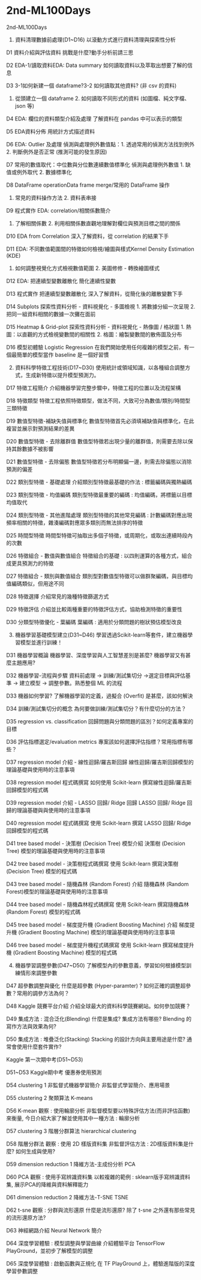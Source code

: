 # 2nd-ML100Days
2nd-ML100Days

1. 資料清理數據前處理(D1~D16)
以滾動方式進行資料清理與探索性分析

D1
資料介紹與評估資料
挑戰是什麼?動手分析前請三思

D2
EDA-1/讀取資料EDA: Data summary
如何讀取資料以及萃取出想要了解的信息

D3
3-1如何新建一個 dataframe?3-2 如何讀取其他資料? (非 csv 的資料)
1. 從頭建立一個 dataframe 2. 如何讀取不同形式的資料 (如圖檔、純文字檔、json 等)

D4
EDA: 欄位的資料類型介紹及處理
了解資料在 pandas 中可以表示的類型

D5
EDA資料分佈
用統計方式描述資料

D6
EDA: Outlier 及處理
偵測與處理例外數值點：1. 透過常用的偵測方法找到例外 2. 判斷例外是否正常 (推測可能的發生原因)

D7
常用的數值取代：中位數與分位數連續數值標準化
偵測與處理例外數值 1. 缺值或例外取代 2. 數據標準化

D8
DataFrame operationData frame merge/常用的 DataFrame 操作
1. 常見的資料操作方法 2. 資料表串接

D9
程式實作 EDA: correlation/相關係數簡介
1. 了解相關係數 2. 利用相關係數直觀地理解對欄位與預測目標之間的關係

D10
EDA from Correlation
深入了解資料，從 correlation 的結果下手

D11
EDA: 不同數值範圍間的特徵如何檢視/繪圖與樣式Kernel Density Estimation (KDE)
1. 如何調整視覺化方式檢視數值範圍 2. 美圖修修 - 轉換繪圖樣式

D12
EDA: 把連續型變數離散化
簡化連續性變數

D13
程式實作 把連續型變數離散化
深入了解資料，從簡化後的離散變數下手

D14
Subplots
探索性資料分析 - 資料視覺化 - 多圖檢視 1. 將數據分組一次呈現 2. 把同一組資料相關的數據一次攤在面前

D15
Heatmap & Grid-plot
探索性資料分析 - 資料視覺化 - 熱像圖 / 格狀圖 1. 熱圖：以直觀的方式檢視變數間的相關性 2. 格圖：繪製變數間的散佈圖及分布

D16
模型初體驗 Logistic Regression
在我們開始使用任何複雜的模型之前，有一個最簡單的模型當作 baseline 是一個好習慣

2. 資料科學特徵工程技術(D17~D30)
使用統計或領域知識，以各種組合調整方式，生成新特徵以提升模型預測力。

D17
特徵工程簡介
介紹機器學習完整步驟中，特徵工程的位置以及流程架構

D18
特徵類型
特徵工程依照特徵類型，做法不同，大致可分為數值/類別/時間型三類特徵

D19
數值型特徵-補缺失值與標準化
數值型特徵首先必須填補缺值與標準化，在此複習並展示對預測結果的差異

D20
數值型特徵 - 去除離群值
數值型特徵若出現少量的離群值，則需要去除以保持其餘數據不被影響

D21
數值型特徵 - 去除偏態
數值型特徵若分布明顯偏一邊，則需去除偏態以消除預測的偏差

D22
類別型特徵 - 基礎處理
介紹類別型特徵最基礎的作法 : 標籤編碼與獨熱編碼

D23
類別型特徵 - 均值編碼
類別型特徵最重要的編碼 : 均值編碼，將標籤以目標均值取代

D24
類別型特徵 - 其他進階處理
類別型特徵的其他常見編碼 : 計數編碼對應出現頻率相關的特徵，雜湊編碼對應眾多類別而無法排序的特徵

D25
時間型特徵
時間型特徵可抽取出多個子特徵，或周期化，或取出連續時段內的次數

D26
特徵組合 - 數值與數值組合
特徵組合的基礎 : 以四則運算的各種方式，組合成更具預測力的特徵

D27
特徵組合 - 類別與數值組合
類別型對數值型特徵可以做群聚編碼，與目標均值編碼類似，但用途不同

D28
特徵選擇
介紹常見的幾種特徵篩選方式

D29
特徵評估
介紹並比較兩種重要的特徵評估方式，協助檢測特徵的重要性

D30
分類型特徵優化 - 葉編碼
葉編碼 : 適用於分類問題的樹狀預估模型改良

3. 機器學習基礎模型建立(D31~D46)
學習透過Scikit-learn等套件，建立機器學習模型並進行訓練！

D31
機器學習概論
機器學習、深度學習與人工智慧差別是甚麼? 機器學習又有甚麼主題應用?

D32
機器學習-流程與步驟
資料前處理 -> 訓練/測試集切分 ->選定目標與評估基準 -> 建立模型 -> 調整參數。熟悉整個 ML 的流程

D33
機器如何學習?
了解機器學習的定義，過擬合 (Overfit) 是甚麼，該如何解決

D34
訓練/測試集切分的概念
為何要做訓練/測試集切分？有什麼切分的方法？

D35
regression vs. classification
回歸問題與分類問題的區別？如何定義專案的目標

D36
評估指標選定/evaluation metrics
專案該如何選擇評估指標？常用指標有哪些？

D37
regression model 介紹 - 線性迴歸/羅吉斯回歸
線性迴歸/羅吉斯回歸模型的理論基礎與使用時的注意事項

D38
regression model 程式碼撰寫
如何使用 Scikit-learn 撰寫線性迴歸/羅吉斯回歸模型的程式碼

D39
regression model 介紹 - LASSO 回歸/ Ridge 回歸
LASSO 回歸/ Ridge 回歸的理論基礎與與使用時的注意事項

D40
regression model 程式碼撰寫
使用 Scikit-learn 撰寫 LASSO 回歸/ Ridge 回歸模型的程式碼

D41
tree based model - 決策樹 (Decision Tree) 模型介紹
決策樹 (Decision Tree) 模型的理論基礎與使用時的注意事項

D42
tree based model - 決策樹程式碼撰寫
使用 Scikit-learn 撰寫決策樹 (Decision Tree) 模型的程式碼

D43
tree based model - 隨機森林 (Random Forest) 介紹
隨機森林 (Random Forest)模型的理論基礎與使用時的注意事項

D44
tree based model - 隨機森林程式碼撰寫
使用 Scikit-learn 撰寫隨機森林 (Random Forest) 模型的程式碼

D45
tree based model - 梯度提升機 (Gradient Boosting Machine) 介紹
梯度提升機 (Gradient Boosting Machine) 模型的理論基礎與使用時的注意事項

D46
tree based model - 梯度提升機程式碼撰寫
使用 Scikit-learn 撰寫梯度提升機 (Gradient Boosting Machine) 模型的程式碼

4. 機器學習調整參數(D47~D50)
了解模型內的參數意義，學習如何根據模型訓練情形來調整參數

D47
超參數調整與優化
什麼是超參數 (Hyper-paramter) ? 如何正確的調整超參數？常用的調參方法為何？

D48
Kaggle 競賽平台介紹
介紹全球最大的資料科學競賽網站。如何參加競賽？

D49
集成方法 : 混合泛化(Blending)
什麼是集成? 集成方法有哪些? Blending 的寫作方法與效果為何?

D50
集成方法 : 堆疊泛化(Stacking)
Stacking 的設計方向與主要用途是什麼? 通常會使用什麼套件實作?

Kaggle 第一次期中考(D51~D53)

D51~D53
Kaggle期中考
優惠券使用預測

D54
clustering 1 非監督式機器學習簡介
非監督式學習簡介、應用場景

D55
clustering 2 聚類算法
K-means

D56
K-mean 觀察 : 使用輪廓分析
非監督模型要以特殊評估方法(而非評估函數)來衡量, 今日介紹大家了解並使用其中一種方法 : 輪廓分析

D57
clustering 3 階層分群算法
hierarchical clustering

D58
階層分群法 觀察 : 使用 2D 樣版資料集
非監督評估方法 : 2D樣版資料集是什麼? 如何生成與使用?

D59
dimension reduction 1 降維方法-主成份分析
PCA

D60
PCA 觀察 : 使用手寫辨識資料集
以較複雜的範例 : sklearn版手寫辨識資料集, 展示PCA的降維與資料解釋能力

D61
dimension reduction 2 降維方法-T-SNE
TSNE

D62
t-sne 觀察 : 分群與流形還原
什麼是流形還原? 除了 t-sne 之外還有那些常見的流形還原方法?

D63
神經網路介紹
Neural Network 簡介

D64
深度學習體驗 : 模型調整與學習曲線
介紹體驗平台 TensorFlow PlayGround，並初步了解模型的調整

D65
深度學習體驗 : 啟動函數與正規化
在 TF PlayGround 上，體驗進階版的深度學習參數調整

